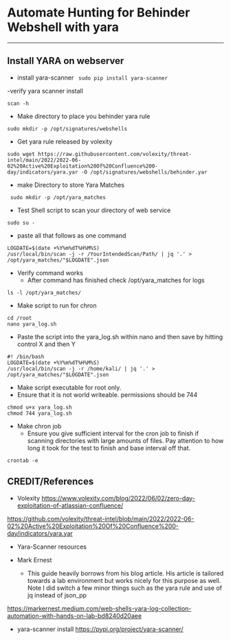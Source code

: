# Automate Hunting for Behinder Webshell with yara
---

## Install YARA on webserver
- install yara-scanner
` sudo pip install yara-scanner`

-verify yara scanner install

`scan -h`

- Make directory to place you behinder yara rule

`sudo mkdir -p /opt/signatures/webshells`

- Get yara rule released by volexity
```
sudo wget https://raw.githubusercontent.com/volexity/threat-intel/main/2022/2022-06-02%20Active%20Exploitation%20Of%20Confluence%200-day/indicators/yara.yar -O /opt/signatures/webshells/behinder.yar
```
- make Directory to store Yara Matches

` sudo mkdir -p /opt/yara_matches`

- Test Shell script to scan your directory of web service

```
sudo su -
```
- paste all that follows as one command
```
LOGDATE=$(date +%Y%m%dT%H%M%S)
/usr/local/bin/scan -j -r /YourIntendedScan/Path/ | jq '.' > /opt/yara_matches/"$LOGDATE".json
```

- Verify command works
  - After command has finished check /opt/yara_matches for logs
```
ls -l /opt/yara_matches/
```

- Make script to run for chron

```
cd /root
nano yara_log.sh
```

- Paste the script into the yara_log.sh within nano and then save by hitting control X and then Y

```
#! /bin/bash
LOGDATE=$(date +%Y%m%dT%H%M%S)                                                                                            
/usr/local/bin/scan -j -r /home/kali/ | jq '.' > /opt/yara_matches/"$LOGDATE".json
```

- Make script executable for root only. 
- Ensure that it is not world writeable.  permissions should be 744

```
chmod u+x yara_log.sh
chmod 744 yara_log.sh
```
- Make chron job
  - Ensure you give sufficient interval for the cron job to finish if scanning directories with large amounts of files. Pay attention to how long it took for the test to finish and base interval off that. 

```
crontab -e
```


## CREDIT/References
- Volexity
https://www.volexity.com/blog/2022/06/02/zero-day-exploitation-of-atlassian-confluence/

https://github.com/volexity/threat-intel/blob/main/2022/2022-06-02%20Active%20Exploitation%20Of%20Confluence%200-day/indicators/yara.yar

- Yara-Scanner resources

- Mark Ernest
  - This guide heavily borrows from his blog article. His article is tailored towards a lab environment but works nicely for this purpose as well.  Note I did switch a few minor things such as the yara rule and use of jq instead of json_pp

https://markernest.medium.com/web-shells-yara-log-collection-automation-with-hands-on-lab-bd8240d20aee

- yara-scanner install 
https://pypi.org/project/yara-scanner/